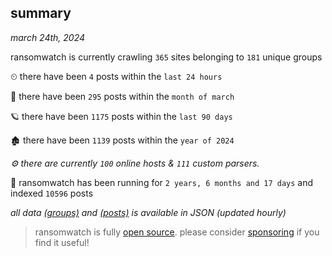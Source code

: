 
## summary
_march 24th, 2024_

ransomwatch is currently crawling `365` sites belonging to `181` unique groups

⏲ there have been `4` posts within the `last 24 hours`

🦈 there have been `295` posts within the `month of march`

🪐 there have been `1175` posts within the `last 90 days`

🏚 there have been `1139` posts within the `year of 2024`

_⚙️ there are currently `100` online hosts & `111` custom parsers._

🦕 ransomwatch has been running for `2 years, 6 months and 17 days` and indexed `10596` posts

_all data  [(groups)](http://ransomwhat.telemetry.ltd/groups) and [(posts)](http://ransomwhat.telemetry.ltd/posts) is available in JSON (updated hourly)_

> ransomwatch is fully [open source](https://github.com/joshhighet/ransomwatch#ransomwatch--). please consider [sponsoring](https://github.com/sponsors/joshhighet) if you find it useful!
